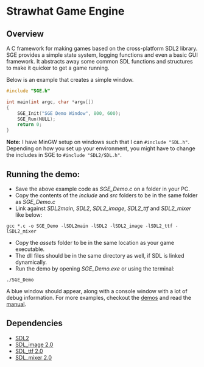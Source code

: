 # Strawhat Game Engine

## Overview
A C framework for making games based on the cross-platform SDL2 library.
SGE provides a simple state system, logging functions and even a basic GUI framework.
It abstracts away some common SDL functions and structures to make it quicker to get a game running.

Below is an example that creates a simple window.

```C
#include "SGE.h"

int main(int argc, char *argv[])
{
    SGE_Init("SGE Demo Window", 800, 600);
    SGE_Run(NULL);
    return 0;
}
```
**Note:** I have MinGW setup on windows such that I can `#include "SDL.h"`.
Depending on how you set up your environment, you might have to change the includes in SGE to `#include "SDL2/SDL.h"`.

## Running the demo:
* Save the above example code as *SGE_Demo.c* on a folder in your PC.
* Copy the contents of the *include* and *src* folders to be in the same folder as *SGE_Demo.c*
* Link against *SDL2main*, *SDL2*, *SDL2_image*, *SDL2_ttf* and *SDL2_mixer* like below:

```
gcc *.c -o SGE_Demo -lSDL2main -lSDL2 -lSDL2_image -lSDL2_ttf -lSDL2_mixer
```

* Copy the *assets* folder to be in the same location as your game executable.
* The dll files should be in the same directory as well, if SDL is linked dynamically.
* Run the demo by opening *SGE_Demo.exe* or using the terminal:

```
./SGE_Demo
```

A blue window should appear, along with a console window with a lot of debug information.
For more examples, checkout the [demos](demos) and read the [manual](SGE_Manual.pdf).

## Dependencies
* [SDL2](https://www.libsdl.org/)
* [SDL_image 2.0](https://www.libsdl.org/projects/SDL_image/)
* [SDL_ttf 2.0](https://www.libsdl.org/projects/SDL_ttf/)
* [SDL_mixer 2.0](https://www.libsdl.org/projects/SDL_mixer/)
